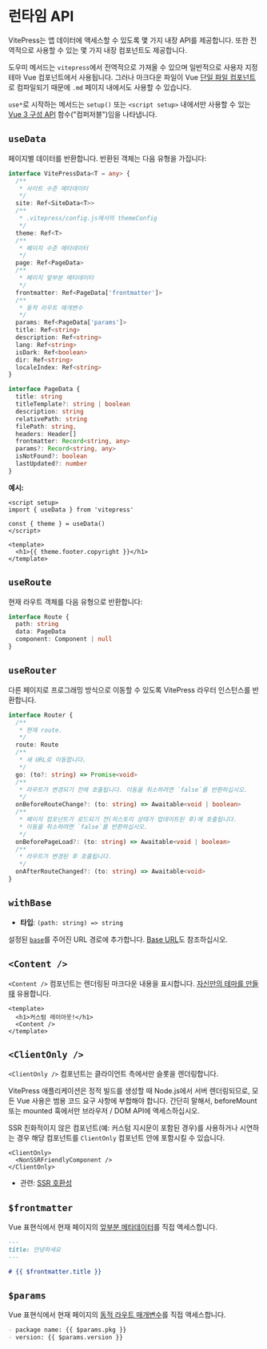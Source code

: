 # 런타임 API

VitePress는 앱 데이터에 액세스할 수 있도록 몇 가지 내장 API를 제공합니다. 또한 전역적으로 사용할 수 있는 몇 가지 내장 컴포넌트도 제공합니다.

도우미 메서드는 `vitepress`에서 전역적으로 가져올 수 있으며 일반적으로 사용자 지정 테마 Vue 컴포넌트에서 사용됩니다. 그러나 마크다운 파일이 Vue [단일 파일 컴포넌트](https://vuejs.org/guide/scaling-up/sfc.html)로 컴파일되기 때문에 `.md` 페이지 내에서도 사용할 수 있습니다.

`use*`로 시작하는 메서드는 `setup()` 또는 `<script setup>` 내에서만 사용할 수 있는 [Vue 3 구성 API](https://vuejs.org/guide/introduction.html#composition-api) 함수("컴퍼저블")임을 나타냅니다.

## `useData` <Badge type="info" text="컴퍼저블" />

페이지별 데이터를 반환합니다. 반환된 객체는 다음 유형을 가집니다:

```ts
interface VitePressData<T = any> {
  /**
   * 사이트 수준 메타데이터
   */
  site: Ref<SiteData<T>>
  /**
   * .vitepress/config.js에서의 themeConfig
   */
  theme: Ref<T>
  /**
   * 페이지 수준 메타데이터
   */
  page: Ref<PageData>
  /**
   * 페이지 앞부분 메타데이터
   */
  frontmatter: Ref<PageData['frontmatter']>
  /**
   * 동적 라우트 매개변수
   */
  params: Ref<PageData['params']>
  title: Ref<string>
  description: Ref<string>
  lang: Ref<string>
  isDark: Ref<boolean>
  dir: Ref<string>
  localeIndex: Ref<string>
}

interface PageData {
  title: string
  titleTemplate?: string | boolean
  description: string
  relativePath: string
  filePath: string,
  headers: Header[]
  frontmatter: Record<string, any>
  params?: Record<string, any>
  isNotFound?: boolean
  lastUpdated?: number
}
```

**예시:**

```vue
<script setup>
import { useData } from 'vitepress'

const { theme } = useData()
</script>

<template>
  <h1>{{ theme.footer.copyright }}</h1>
</template>
```

## `useRoute` <Badge type="info" text="컴퍼저블" />

현재 라우트 객체를 다음 유형으로 반환합니다:

```ts
interface Route {
  path: string
  data: PageData
  component: Component | null
}
```

## `useRouter` <Badge type="info" text="컴퍼저블" />

다른 페이지로 프로그래밍 방식으로 이동할 수 있도록 VitePress 라우터 인스턴스를 반환합니다.

```ts
interface Router {
  /**
   * 현재 route.
   */
  route: Route
  /**
   * 새 URL로 이동합니다.
   */
  go: (to?: string) => Promise<void>
  /**
   * 라우트가 변경되기 전에 호출됩니다. 이동을 취소하려면 `false`를 반환하십시오.
   */
  onBeforeRouteChange?: (to: string) => Awaitable<void | boolean>
  /**
   * 페이지 컴포넌트가 로드되기 전(히스토리 상태가 업데이트된 후)에 호출됩니다.
   * 이동을 취소하려면 `false`를 반환하십시오.
   */
  onBeforePageLoad?: (to: string) => Awaitable<void | boolean>
  /**
   * 라우트가 변경된 후 호출됩니다.
   */
  onAfterRouteChanged?: (to: string) => Awaitable<void>
}
```

## `withBase` <Badge type="info" text="도움" />

- **타입**: `(path: string) => string`

설정된 [`base`](./site-config#base)를 주어진 URL 경로에 추가합니다. [Base URL](../guide/asset-handling#base-url)도 참조하십시오.

## `<Content />` <Badge type="info" text="컴포넌트" />

`<Content />` 컴포넌트는 렌더링된 마크다운 내용을 표시합니다. [자신만의 테마를 만들 때](../guide/custom-theme) 유용합니다.

```vue
<template>
  <h1>커스텀 레이아웃!</h1>
  <Content />
</template>
```

## `<ClientOnly />` <Badge type="info" text="컴포넌트" />

`<ClientOnly />` 컴포넌트는 클라이언트 측에서만 슬롯을 렌더링합니다.

VitePress 애플리케이션은 정적 빌드를 생성할 때 Node.js에서 서버 렌더링되므로, 모든 Vue 사용은 범용 코드 요구 사항에 부합해야 합니다. 간단히 말해서, beforeMount 또는 mounted 훅에서만 브라우저 / DOM API에 액세스하십시오.

SSR 친화적이지 않은 컴포넌트(예: 커스텀 지시문이 포함된 경우)를 사용하거나 시연하는 경우 해당 컴포넌트를 `ClientOnly` 컴포넌트 안에 포함시킬 수 있습니다.

```vue-html
<ClientOnly>
  <NonSSRFriendlyComponent />
</ClientOnly>
```

- 관련: [SSR 호환성](../guide/ssr-compat)

## `$frontmatter` <Badge type="info" text="템플릿 전역" />

Vue 표현식에서 현재 페이지의 [앞부분 메타데이터](../guide/frontmatter)를 직접 액세스합니다.

```md
---
title: 안녕하세요
---

# {{ $frontmatter.title }}
```

## `$params` <Badge type="info" text="템플릿 전역" />

Vue 표현식에서 현재 페이지의 [동적 라우트 매개변수](../guide/routing#dynamic-routes)를 직접 액세스합니다.

```md
- package name: {{ $params.pkg }}
- version: {{ $params.version }}
```
